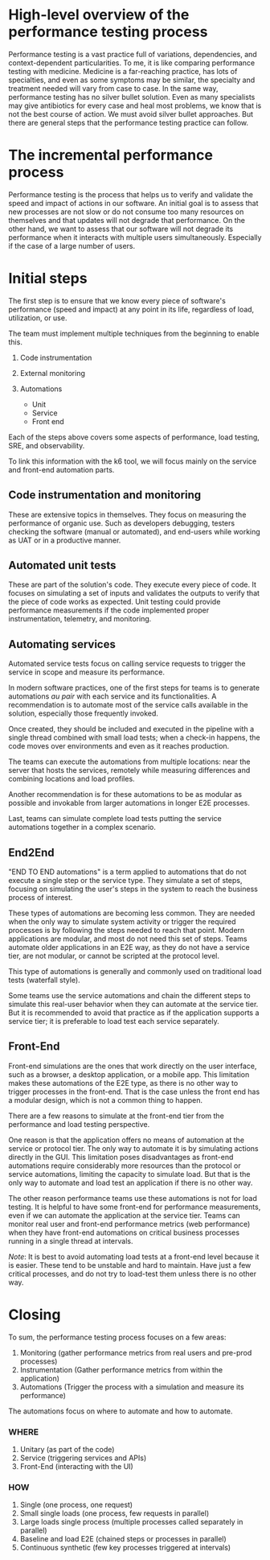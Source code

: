 # High-level overview of the performance testing process


Performance testing is a vast practice full of variations, dependencies, and context-dependent particularities. To me, it is like comparing performance testing with medicine. Medicine is a far-reaching practice, has lots of specialties, and even as some symptoms may be similar, the specialty and treatment needed will vary from case to case.
In the same way, performance testing has no silver bullet solution. Even as many specialists may give antibiotics for every case and heal most problems, we know that is not the best course of action.
We must avoid silver bullet approaches. But there are general steps that the performance testing practice can follow.

  

# The incremental performance process

Performance testing is the process that helps us to verify and validate the speed and impact of actions in our software. An initial goal is to assess that new processes are not slow or do not consume too many resources on themselves and that updates will not degrade that performance.
On the other hand, we want to assess that our software will not degrade its performance when it interacts with multiple users simultaneously. Especially if the case of a large number of users.

  

# Initial steps

The first step is to ensure that we know every piece of software's performance (speed and impact) at any point in its life, regardless of load, utilization, or use. 

The team must implement multiple techniques from the beginning to enable this.

1.  Code instrumentation 
2.  External monitoring
3.  Automations

	-  Unit
	-  Service
	-  Front end
  

Each of the steps above covers some aspects of performance, load testing, SRE, and observability.

  

To link this information with the k6 tool, we will focus mainly on the service and front-end automation parts.


## Code instrumentation and monitoring 
These are extensive topics in themselves. They focus on measuring the performance of organic use. Such as developers debugging, testers checking the software (manual or automated), and end-users while working as UAT or in a productive manner.

## Automated unit tests 
These are part of the solution's code. They execute every piece of code. It focuses on simulating a set of inputs and validates the outputs to verify that the piece of code works as expected. Unit testing could provide performance measurements if the code implemented proper instrumentation, telemetry, and monitoring.  

## Automating services

Automated service tests focus on calling service requests to trigger the service in scope and measure its performance. 

In modern software practices, one of the first steps for teams is to generate automations _au pair_ with each service and its functionalities. A recommendation is to automate most of the service calls available in the solution, especially those frequently invoked.

Once created, they should be included and executed in the pipeline with a single thread combined with small load tests; when a check-in happens, the code moves over environments and even as it reaches production.

The teams can execute the automations from multiple locations: near the server that hosts the services, remotely while measuring differences and combining locations and load profiles.

Another recommendation is for these automations to be as modular as possible and invokable from larger automations in longer E2E processes. 

Last, teams can simulate complete load tests putting the service automations together in a complex scenario.

  

## End2End

"END TO END automations" is a term applied to automations that do not execute a single step or the service type. They simulate a set of steps, focusing on simulating the user's steps in the system to reach the business process of interest.

These types of automations are becoming less common. They are needed when the only way to simulate system activity or trigger the required processes is by following the steps needed to reach that point. Modern applications are modular, and most do not need this set of steps. Teams automate older applications in an E2E way, as they do not have a service tier, are not modular, or cannot be scripted at the protocol level.

This type of automations is generally and commonly used on traditional load tests (waterfall style).

Some teams use the service automations and chain the different steps to simulate this real-user behavior when they can automate at the service tier. But it is recommended to avoid that practice as if the application supports a service tier; it is preferable to load test each service separately.

  

## Front-End

Front-end simulations are the ones that work directly on the user interface, such as a browser, a desktop application, or a mobile app. This limitation makes these automations of the E2E type, as there is no other way to trigger processes in the front-end. That is the case unless the front end has a modular design, which is not a common thing to happen. 

There are a few reasons to simulate at the front-end tier from the performance and load testing perspective.

One reason is that the application offers no means of automation at the service or protocol tier. The only way to automate it is by simulating actions directly in the GUI. This limitation poses disadvantages as front-end automations require considerably more resources than the protocol or service automations, limiting the capacity to simulate load. But that is the only way to automate and load test an application if there is no other way.

The other reason performance teams use these automations is not for load testing. It is helpful to have some front-end for performance measurements, even if we can automate the application at the service tier. Teams can monitor real user and front-end performance metrics (web performance) when they have front-end automations on critical business processes running in a single thread at intervals.

_Note_: It is best to avoid automating load tests at a front-end level because it is easier. These tend to be unstable and hard to maintain. Have just a few critical processes, and do not try to load-test them unless there is no other way.

# Closing

To sum, the performance testing process focuses on a few areas:

1.  Monitoring (gather performance metrics from real users and pre-prod processes)
2.  Instrumentation (Gather performance metrics from within the application)
3.  Automations (Trigger the process with a simulation and measure its performance)

The automations focus on where to automate and how to automate.

### WHERE

1.  Unitary (as part of the code)
2.  Service (triggering services and APIs)
3.  Front-End (interacting with the UI)

### HOW

1.  Single (one process, one request)
2.  Small single loads (one process, few requests in parallel)
3.  Large loads single process (multiple processes called separately in parallel)
4.  Baseline and load E2E (chained steps or processes in parallel)
5.  Continuous synthetic (few key processes triggered at intervals)